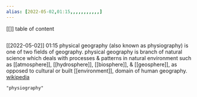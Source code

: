```yaml
---
alias: [2022-05-02,01:15,,,,,,,,,,,]
---
```

[[]]
table of content
```toc
```

[[2022-05-02]] 01:15
physical geography (also known as physiography) is one of two  fields of geography. physical geography is branch of natural science which deals with processes & patterns in natural environment such as [[atmosphere]], [[hydrosphere]], [[biosphere]], & [[geosphere]], as opposed to cultural or built [[environment]], domain of human geography.
[wikipedia](https://en.wikipedia.org/wiki/physical%20geography)
```query
"physiography"
```